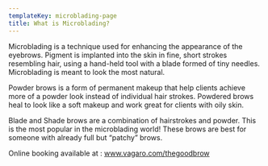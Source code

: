 ```yaml
---
templateKey: microblading-page
title: What is Microblading?
---
```

Microblading is a technique used for enhancing the appearance of the eyebrows. Pigment is implanted into the skin in fine, short strokes resembling hair, using a hand-held tool with a blade formed of tiny needles. Microblading is meant to look the most natural.

Powder brows is a form of permanent makeup that help clients achieve more of a powder look instead of individual hair strokes. Powdered brows heal to look like a soft makeup and work great for clients with oily skin.

Blade and Shade brows are a combination of hairstrokes and powder. This is the most popular in the microblading world! These brows are best for someone with already full but “patchy” brows.



Online booking available at :     www.vagaro.com/thegoodbrow
